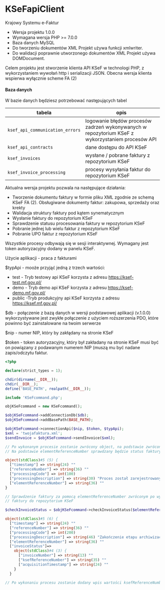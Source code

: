 # KSeFapiClient

Krajowy Systemu e-Faktur

* Wersja projektu 1.0.0
* Wymagana wersja PHP >= 7.0.0
* Baza danych MySQL
* Do tworzeniu dokumentów XML Projekt używa funkcji xmlwriter.
* Do walidacji poprawnie utworzonego dokumentów XML Projekt używa DOMDocument.

Celem projektu jest stworzenie klienta API KSeF w technologi PHP, z wykorzystaniem wywołań http i serializacji JSON. Obecna wersja klienta wspierwa wyłącznie scheme FA (2)

#### Baza danych

W bazie danych będziesz potrzebować następujących tabel

| tabela   	       | opis   	                                                           |
|-----------------|---------------------------------------------------------------------------|
| `ksef_api_communication_errors` 	     | 	logowanie błędów procesów zadrzeń  wykonywanych w repozytorium KSeF z wykorzystaniem procesów API                  | 
| `ksef_api_contracts`	 | 	dane dostępu do API KSeF |
| `ksef_invoices`	     | 	wysłane / pobrane faktury z repozytorium KSeF                                          |
| `ksef_invoice_processing`	     | 	procesy wysyłania faktur do repozytorium KSeF                                          |

Aktualna wersja projektu pozwala na następujące działania:

* Tworzenie dokumentu faktury w formie pliku XML zgodnie ze schemą KSeF FA (2). Obsługiwane dokumenty faktur: zakupowa, sprzedaży oraz krekty
* Walidacja struktury faktury pod kątem synematycznym
* Wysłanie faktury do repozytorium KSeF
* Sprawdzenie statusu procesowania faktury w repozytorium KSeF
* Pobranie jednej lub wielu faktur z repozytorium KSeF
* Pobranie UPO faktur z repozytorium KSeF

Wszystkie procesy odbywają się w sesji interaktywnej. Wymagany jest token autoryzacyjny dodany w panelu KSeF.  

Użycie aplikacji - praca z fakturami

$typApi - mooże przyjąć jedną z trzech wartości:
* test - Tryb testowy api KSeF korzysta z adresu https://ksef-test.mf.gov.pl/
* demo - Tryb demo api KSeF korzysta z adresu https://ksef-demo.mf.gov.pl/
* public -Tryb produkcyjny api KSeF korzysta z adresu https://ksef.mf.gov.pl/

$db - połączenie z bazą danych w wersji podstawowej aplikacji (v.1.0.0) wykorzystywane jest zwykłe połączenie z użyciem roższerzenia PDO, które powinno być zainstalowane na twoim serwerze

$nip - numer NIP, który by zakłądany na stronie KSeF

$token - token autoryzacyjny, który był zakładany na stronie KSeF musi być on powiązany z podawanym numerem NIP (muszą mu być nadane zapis/odczytu faktur.

```php
<?php

declare(strict_types = 1);

chdir(dirname(__DIR__));
chdir(__DIR__);
define('BASE_PATH', realpath(__DIR__));

include 'KSeFcommand.php';

objKSeFcommand = new KSeFcommand();

$objKSeFcommand->addConnectionDb($db);
$objKSeFcommand->addBasePath(BASE_PATH);

$objKSeFcommand->connectionApi($nip, $token, $typApi);
$xml = 'twojafaktura.xml';
$sendInvoice = $objKSeFcommand->sendInvoice($xml);

// Po wykonanym procesie zostanie zwrócony object, na podstawie zwróconych danyhc w bazie apliakcji zostaną zapisane dwie wartości referenceNumber,elementReferenceNumber.
// Na podstawie elementReferenceNumber sprawdzany będzie status faktury w repozytorium KSeF

object(stdClass)#5 (5) {
  ["timestamp"] => string(24) ""
  ["referenceNumber"] => string(36) ""
  ["processingCode"] => int(100)
  ["processingDescription"] => string(30) "Proces został zarejestrowany."
  ["elementReferenceNumber"] => string(36) ""
}

// Sprawdzenie faktury za pomocą elementReferenceNumber zwróconym po wysłaniu
// faktury do repozytorium KSeF

$checkInvoiceStatus = $objKSeFcommand->checkInvoiceStatus($elementReferenceNumber);

object(stdClass)#5 (6) {
  ["timestamp"] => string(24) ""
  ["referenceNumber"] => string(36) ""
  ["processingCode"] => int(200)
  ["processingDescription"] => string(46) "Zakończenie etapu archiwizacji danych faktury"
  ["elementReferenceNumber"] => string(36) ""
  ["invoiceStatus"]=>
    object(stdClass)#4 (3) {
      ["invoiceNumber"] => string(13) ""
      ["ksefReferenceNumber"] => string(35) ""
      ["acquisitionTimestamp"] => string(24) ""
    }
  }

// Po wykonaniu procesu zostanie dodany wpis wartości ksefReferenceNumber do bazy danycc

```

